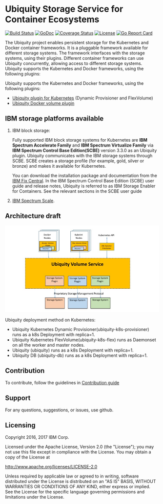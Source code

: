 # Ubiquity Storage Service for Container Ecosystems 
[![Build Status](https://travis-ci.org/IBM/ubiquity.svg?branch=master)](https://travis-ci.org/IBM/ubiquity)
[![GoDoc](https://godoc.org/github.com/IBM/ubiquity?status.svg)](https://godoc.org/github.com/IBM/ubiquity)
[![Coverage Status](https://coveralls.io/repos/github/IBM/ubiquity/badge.svg?branch=dev)](https://coveralls.io/github/IBM/ubiquity?branch=dev)
[![License](https://img.shields.io/badge/license-Apache--2.0-blue.svg)](http://www.apache.org/licenses/LICENSE-2.0)
[![Go Report Card](https://goreportcard.com/badge/github.com/IBM/ubiquity)](https://goreportcard.com/report/github.com/IBM/ubiquity)


The Ubiquity project enables persistent storage for the Kubernetes and Docker container frameworks. It is a pluggable framework available for different storage systems. The framework interfaces with the storage systems, using their plugins. Different container frameworks can use Ubiquity concurrently, allowing access to different storage systems.
Ubiquity supports the Kubernetes and Docker frameworks, using the following plugins:

Ubiquity supports the Kubernetes and Docker frameworks, using the following plugins:

- [Ubiquity plugin for Kubernetes](https://github.com/IBM/ubiquity-k8s) (Dynamic Provisioner and FlexVolume)
- [Ubiquity Docker volume plugin](https://github.com/IBM/ubiquity-docker-plugin)

## IBM storage platforms available 

1. IBM block storage: 

     Fully supported IBM block storage systems for Kubernetes are **IBM Spectrum Accelerate Family** and **IBM Spectrum Virtualize Family** via **IBM Spectrum Control Base Edition(SCBE)** version 3.3.0 as an Ubiquity plugin. Ubiquity communicates with the IBM storage systems through SCBE. SCBE creates a storage profile (for example, gold, silver or bronze) and makes it available for Kubernetes.

     You can download the installation package and documentation from the [IBM Fix Central](https://www-945.ibm.com/support/fixcentral/swg/selectFixes?parent=Software%2Bdefined%2Bstorage&product=ibm/StorageSoftware/IBM+Spectrum+Control&release=All&platform=Linux&function=all).  In the IBM Spectrum Control Base Edition (SCBE) user guide and release notes, Ubiquity is referred to as IBM Storage Enabler for Containers. See the relevant sections in the SCBE user guide

2. [IBM Spectrum Scale](ibm-spectrum-scale.md).

## Architecture draft
![Ubiquity Overview](images/UbiquityOverview.jpg)

Ubiquity deployment method on Kubernetes:
   *   Ubiquity Kubernetes Dynamic Provisioner(ubiquity-k8s-provisioner) runs as a k8s Deployment with replica=1.
   *   Ubiquity Kubernetes FlexVolume(ubiquity-k8s-flex) runs as Daemonset on all the worker and master nodes.
   *   Ubiquity (ubiquity) runs as a k8s Deployment with replica=1.
   *   Ubiquity DB (ubiquity-db) runs as a k8s Deployment with replica=1.


## Contribution
To contribute, follow the guidelines in [Contribution guide](contribution-guide.md)



## Support
For any questions, suggestions, or issues, use github.

## Licensing

Copyright 2016, 2017 IBM Corp.

Licensed under the Apache License, Version 2.0 (the "License");
you may not use this file except in compliance with the License.
You may obtain a copy of the License at

http://www.apache.org/licenses/LICENSE-2.0

Unless required by applicable law or agreed to in writing, software
distributed under the License is distributed on an "AS IS" BASIS,
WITHOUT WARRANTIES OR CONDITIONS OF ANY KIND, either express or implied.
See the License for the specific language governing permissions and
limitations under the License.
